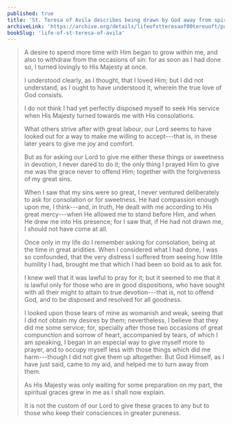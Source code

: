 ```yaml
---
published: true
title: 'St. Teresa of Avila describes being drawn by God away from spiritual dangers'
archiveLink: 'https://archive.org/details/lifeofstteresaof00tereuoft/page/69?view=theater'
bookSlug: 'life-of-st-teresa-of-avila'
---
```


> A desire to spend more time with Him began to grow within me, and also to withdraw from the occasions of sin: for as soon as I had done so, I turned lovingly to His Majesty at once.
> 
> I understood clearly, as I thought, that I loved Him; but I did not understand, as I ought to have understood it, wherein the true love of God consists.
> 
> I do not think I had yet perfectly disposed myself to seek His service when His Majesty turned towards me with His consolations.
> 
> What others strive after with great labour, our Lord seems to have looked out for a way to make me willing to accept---that is, in these later years to give me joy and comfort.
> 
> But as for asking our Lord to give me either these things or sweetness in devotion, I never dared to do it; the only thing I prayed Him to give me was the grace never to offend Him; together with the forgiveness of my great sins.
> 
> When I saw that my sins were so great, I never ventured deliberately to ask for consolation or for sweetness. He had compassion enough upon me, I think---and, in truth, He dealt with me according to His great mercy---when He allowed me to stand before Him, and when He drew me into His presence; for I saw that, if He had not drawn me, I should not have come at all.
> 
> Once only in my life do I remember asking for consolation, being at the time in great aridities. When I considered what I had done, I was so confounded, that the very distress I suffered from seeing how little humility I had, brought me that which I had been so bold as to ask for.
> 
> I knew well that it was lawful to pray for it; but it seemed to me that it is lawful only for those who are in good dispositions, who have sought with all their might to attain to true devotion---that is, not to offend God, and to be disposed and resolved for all goodness.
> 
> I looked upon those tears of mine as womanish and weak, seeing that I did not obtain my desires by them; nevertheless, I believe that they did me some service; for, specially after those two occasions of great compunction and sorrow of heart, accompanied by tears, of which I am speaking, I began in an especial way to give myself more to prayer, and to occupy myself less with those things which did me harm---though I did not give them up altogether. But God Himself, as I have just said, came to my aid, and helped me to turn away from them.
> 
> As His Majesty was only waiting for some preparation on my part, the spiritual graces grew in me as I shall now explain.
> 
> It is not the custom of our Lord to give these graces to any but to those who keep their consciences in greater pureness.
